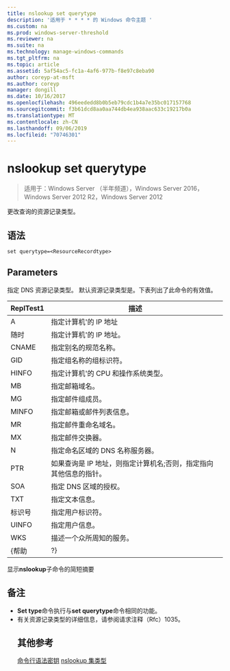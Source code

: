 ```yaml
---
title: nslookup set querytype
description: '适用于 * * * * 的 Windows 命令主题 '
ms.custom: na
ms.prod: windows-server-threshold
ms.reviewer: na
ms.suite: na
ms.technology: manage-windows-commands
ms.tgt_pltfrm: na
ms.topic: article
ms.assetid: 5af54ac5-fc1a-4af6-977b-f8e97c8eba90
author: coreyp-at-msft
ms.author: coreyp
manager: dongill
ms.date: 10/16/2017
ms.openlocfilehash: 496eededd8b0b5eb79cdc1b4a7e35bc017157768
ms.sourcegitcommit: f3b61dcd8aa0aa744db4ea938aac633c19217b0a
ms.translationtype: MT
ms.contentlocale: zh-CN
ms.lasthandoff: 09/06/2019
ms.locfileid: "70746301"
---
```

# <a name="nslookup-set-querytype"></a>nslookup set querytype

>适用于：Windows Server （半年频道），Windows Server 2016，Windows Server 2012 R2，Windows Server 2012

更改查询的资源记录类型。
## <a name="syntax"></a>语法
```
set querytype=<ResourceRecordtype>
```
## <a name="parameters"></a>Parameters
<ResourceRecordtype>指定 DNS 资源记录类型。 默认资源记录类型是。下表列出了此命令的有效值。

| ReplTest1 |                                                   描述                                                   |
|-------|-----------------------------------------------------------------------------------------------------------------|
|   A   |                                      指定计算机&#39;的 IP 地址                                      |
|  随时  |                                     指定计算机&#39;的 IP 地址。                                      |
| CNAME |                                    指定别名的规范名称。                                     |
|  GID  |                                  指定组名称的组标识符。                                  |
| HINFO |                          指定计算机&#39;的 CPU 和操作系统类型。                           |
|  MB   |                                        指定邮箱域名。                                         |
|  MG   |                                         指定邮件组成员。                                          |
| MINFO |                                   指定邮箱或邮件列表信息。                                   |
|  MR   |                                     指定邮件重命名域名。                                      |
|  MX   |                                          指定邮件交换器。                                          |
|  N   |                                 指定命名区域的 DNS 名称服务器。                                 |
|  PTR  | 如果查询是 IP 地址，则指定计算机名;否则，指定指向其他信息的指针。 |
|  SOA  |                                指定 DNS 区域的授权。                                 |
|  TXT  |                                         指定文本信息。                                         |
|  标识号  |                                         指定用户标识符。                                          |
| UINFO |                                         指定用户信息。                                         |
|  WKS  |                                         描述一个众所周知的服务。                                         |
| {帮助 |                                                       ?}                                                        |

显示<strong>nslookup</strong>子命令的简短摘要
## <a name="remarks"></a>备注
- <strong>Set type</strong>命令执行与<strong>set querytype</strong>命令相同的功能。
- 有关资源记录类型的详细信息，请参阅请求注释（Rfc）1035。
  ## <a name="additional-references"></a>其他参考
  <a href="command-line-syntax-key.md" data-raw-source="[Command-Line Syntax Key](command-line-syntax-key.md)">命令行语法密钥</a>
  <a href="nslookup-set-type.md" data-raw-source="[nslookup set type](nslookup-set-type.md)">nslookup 集类型</a>
